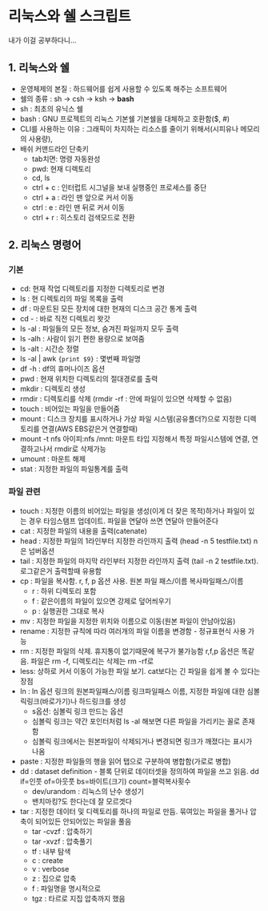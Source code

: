 # 리눅스와 쉘 스크립트

내가 이걸 공부하다니...

## 1. 리눅스와 쉘

- 운영체제의 본질 : 하드웨어를 쉽게 사용할 수 있도록 해주는 소프트웨어
- 쉘의 종류 : sh -> csh -> ksh -> **bash**
- sh : 최초의 유닉스 쉘
- bash : GNU 프로젝트의 리눅스 기본쉘 기본쉘을 대체하고 호환함($, #)
- CLI를 사용하는 이유 : 그래픽이 차지하는 리소스를 줄이기 위해서(시피유나 메모리의 사용량),
- 배쉬 커맨드라인 단축키
  - tab치면: 명령 자동완성
  - pwd: 현재 디렉토리
  - cd, ls
  - ctrl + c : 인터럽트 시그널을 보내 실행중인 프로세스를 중단
  - ctrl + a : 라인 맨 앞으로 커서 이동
  - ctrl : e : 라인 맨 뒤로 커서 이동
  - ctrl + r : 히스토리 검색모드로 전환

## 2. 리눅스 명령어

### 기본

- cd: 현재 작업 디렉토리를 지정한 디렉토리로 변경
- ls : 현 디렉토리의 파일 목록을 출력
- df : 마운트된 모든 장치에 대한 현재의 디스크 공간 통계 출력
- cd - : 바로 직전 디렉토리 왓갓
- ls -al : 파일들의 모든 정보, 숨겨진 파일까지 모두 출력
- ls -alh : 사람이 읽기 편한 용량으로 보여줌
- ls -alt : 시간순 정렬
- ls -al | awk `{print $9}` : 몇번째 파일명
- df -h : df의 휴머나이즈 옵션
- pwd : 현재 위치한 디렉토리의 절대경로를 출력
- mkdir : 디렉토리 생성
- rmdir : 디렉토리를 삭제 (rmdir -rf : 안에 파일이 있으면 삭제할 수 없음)
- touch : 비어있는 파일을 만들어줌
- mount : 디스크 장치를 표시하거나 가상 파일 시스템(공유폴더?)으로 지정한 디렉토리를 연결(AWS EBS같은거 연결할때)
- mount -t nfs 아이피:nfs /mnt: 마운트 타입 지정해서 특정 파일시스템에 연결, 연결하고나서 rmdir로 삭제가능
- umount : 마운트 해제
- stat : 지정한 파일의 파일통계를 출력

### 파일 관련

- touch : 지정한 이름의 비어있는 파일을 생성(이게 더 잦은 목적)하거나 파일이 있는 경우 타임스탬프 업데이트. 파일을 연달아 쓰면 연달아 만들어준다
- cat : 지정한 파일의 내용을 출력(catenate)
- head : 지정한 파일의 1라인부터 지정한 라인까지 출력 (head -n 5 testfile.txt) n은 넘버옵션
- tail : 지정한 파일의 마지막 라인부터 지정한 라인까지 출력 (tail -n 2 testfile.txt). 로그같은거 출력할때 유용함
- cp : 파일을 복사함. r, f, p 옵션 사용. 원본 파일 패스/이름 복사파일패스/이름
  - r : 하위 디렉토리 포함
  - f : 같은이름의 파일이 있으면 강제로 덮어씌우기
  - p : 실행권한 그대로 복사
- mv : 지정한 파일을 지정한 위치와 이름으로 이동(원본 파일이 안남아있음)
- rename : 지정한 규칙에 따라 여러개의 파일 이름을 변경함 - 정규표현식 사용 가능
- rm : 지정한 파일의 삭제. 휴지통이 없기때문에 복구가 불가능함 r,f,p 옵션은 똑같음. 파일은 rm -f, 디렉토리는 삭제는 rm -rf로
- less: 상하로 커서 이동이 가능한 파일 보기. cat보다는 긴 파일을 쉽게 볼 수 있다는 장점
- ln : ln 옵션 링크의 원본파일패스/이름 링크파일패스 이름, 지정한 파일에 대한 심볼릭링크(바로가기)나 하드링크를 생성
  - s옵션: 심볼릭 링크 만드는 옵션
  - 심볼릭 링크는 약간 포인터처럼 ls -al 해보면 다른 파일을 가리키는 꼴로 존재함
  - 심볼릭 링크에서는 원본파일이 삭제되거나 변경되면 링크가 깨졌다는 표시가 나옴
- paste : 지정한 파일들의 행을 읽어 탭으로 구분하여 병합함(가로로 병합)
- dd : dataset definition - 블록 단위로 데이터셋을 정의하여 파일을 쓰고 읽음. dd if=인풋 of=아웃풋 bs=바이트(크기) count=블럭복사횟수
  - dev/urandom : 리눅스의 난수 생성기
  - 밴치마킹?도 한다는데 잘 모르겟다
- tar : 지정한 데이터 및 디렉토리를 하나의 파일로 만듬. 묶여있는 파일을 풀거나 압축이 되어있든 안되어있는 파일을 풀음
  - tar -cvzf : 압축하기
  - tar -xvzf : 압축풀기
  - tf : 내부 탐색
  - c : create
  - v : verbose
  - z : 집으로 압축
  - f : 파일명을 명시적으로
  - tgz : 타르로 지집 압축까지 했음
